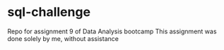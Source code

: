 # sql-challenge
Repo for assignment 9 of Data Analysis bootcamp
This assignment was done solely by me, without assistance 
